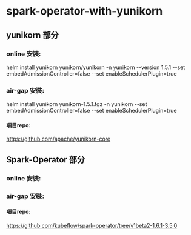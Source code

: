 # spark-operator-with-yunikorn

## yunikorn 部分
### online 安裝: ###
helm install yunikorn yunikorn/yunikorn -n yunikorn --version 1.5.1 --set embedAdmissionController=false --set enableSchedulerPlugin=true 

### air-gap 安裝: ###
helm install yunikorn yunikorn-1.5.1.tgz -n yunikorn --set embedAdmissionController=false --set enableSchedulerPlugin=true

#### 項目repo: ####
<https://github.com/apache/yunikorn-core>

## Spark-Operator 部分
### online 安裝: ###

### air-gap 安裝: ###

#### 項目repo: #### 
<https://github.com/kubeflow/spark-operator/tree/v1beta2-1.6.1-3.5.0>
